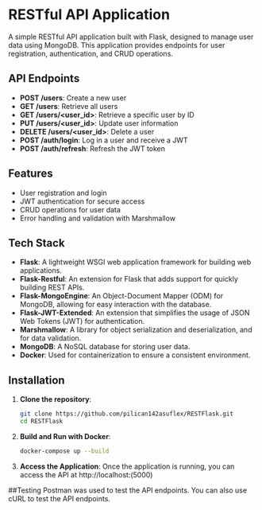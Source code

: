 # RESTful API Application

A simple RESTful API application built with Flask, designed to manage user data using MongoDB. This application provides endpoints for user registration, authentication, and CRUD operations.

## API Endpoints

- **POST /users**: Create a new user
- **GET /users**: Retrieve all users
- **GET /users/<user_id>**: Retrieve a specific user by ID
- **PUT /users/<user_id>**: Update user information
- **DELETE /users/<user_id>**: Delete a user
- **POST /auth/login**: Log in a user and receive a JWT
- **POST /auth/refresh**: Refresh the JWT token

## Features

- User registration and login
- JWT authentication for secure access
- CRUD operations for user data
- Error handling and validation with Marshmallow

## Tech Stack

- **Flask**: A lightweight WSGI web application framework for building web applications.
- **Flask-Restful**: An extension for Flask that adds support for quickly building REST APIs.
- **Flask-MongoEngine**: An Object-Document Mapper (ODM) for MongoDB, allowing for easy interaction with the database.
- **Flask-JWT-Extended**: An extension that simplifies the usage of JSON Web Tokens (JWT) for authentication.
- **Marshmallow**: A library for object serialization and deserialization, and for data validation.
- **MongoDB**: A NoSQL database for storing user data.
- **Docker**: Used for containerization to ensure a consistent environment.

## Installation

1. **Clone the repository**:
   ```bash
   git clone https://github.com/pilican142asuflex/RESTFlask.git
   cd RESTFlask
2. **Build and Run with Docker**:
   ```bash
   docker-compose up --build
3. **Access the Application**:
   Once the application is running, you can access the API at http://localhost:<port>(5000)

##Testing
Postman was used to test the API endpoints. You can also use cURL to test the API endpoints.
